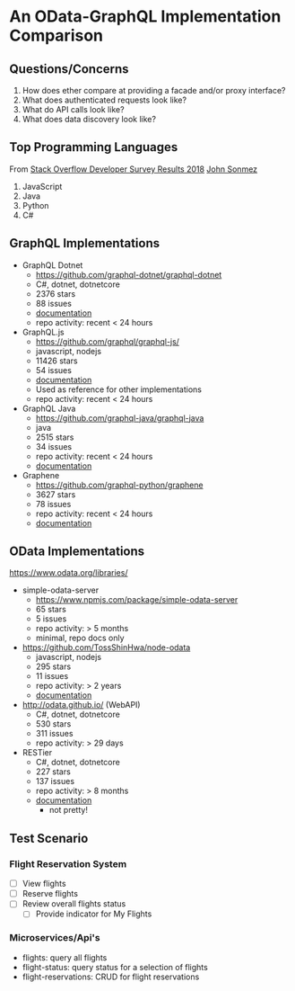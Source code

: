 # An OData-GraphQL Implementation Comparison

## Questions/Concerns

1. How does ether compare at providing a facade and/or proxy interface?
2. What does authenticated requests look like?
3. What do API calls look like?
4. What does data discovery look like?

## Top Programming Languages

From [Stack Overflow Developer Survey Results 2018](https://insights.stackoverflow.com/survey/2018/#technology)
[John Sonmez](https://simpleprogrammer.com/top-10-programming-languages-learn-2018-javascript-c-python)

1. JavaScript
2. Java
3. Python
4. C#

## GraphQL Implementations

* GraphQL Dotnet
  + <https://github.com/graphql-dotnet/graphql-dotnet>
  + C#, dotnet, dotnetcore
  + 2376 stars
  + 88 issues
  + [documentation](https://graphql-dotnet.github.io/docs/getting-started/introduction)
  + repo activity: recent < 24 hours
* GraphQL.js
  + <https://github.com/graphql/graphql-js/>
  + javascript, nodejs
  + 11426 stars
  + 54 issues
  + [documentation](https://graphql.org/graphql-js/)
  + Used as reference for other implementations
  + repo activity: recent < 24 hours
* GraphQL Java
  + <https://github.com/graphql-java/graphql-java>
  + java
  + 2515 stars
  + 34 issues
  + repo activity: recent < 24 hours
  + [documentation](https://graphql-java.readthedocs.io/en/latest/)
* Graphene
  + <https://github.com/graphql-python/graphene>
  + 3627 stars
  + 78 issues
  + repo activity: recent < 24 hours
  + [documentation](http://graphene-python.org/)

## OData Implementations

<https://www.odata.org/libraries/>

* simple-odata-server
  + https://www.npmjs.com/package/simple-odata-server
  + 65 stars
  + 5 issues
  + repo activity: > 5 months
  + minimal, repo docs only
* https://github.com/TossShinHwa/node-odata
  + javascript, nodejs
  + 295 stars
  + 11 issues
  + repo activity: > 2 years
  + [documentation](http://tossshinhwa.github.io/node-odata/en/)
* http://odata.github.io/ (WebAPI)
  + C#, dotnet, dotnetcore
  + 530 stars
  + 311 issues
  + repo activity: > 29 days
* RESTier
  + C#, dotnet, dotnetcore
  + 227 stars
  + 137 issues
  + repo activity: > 8 months
  + [documentation](http://odata.github.io/RESTier/)
    - not pretty!

## Test Scenario

### Flight Reservation System

- [ ] View flights
- [ ] Reserve flights
- [ ] Review overall flights status
	- [ ] Provide indicator for My Flights

### Microservices/Api's

* flights: query all flights
* flight-status: query status for a selection of flights
* flight-reservations: CRUD for flight reservations
